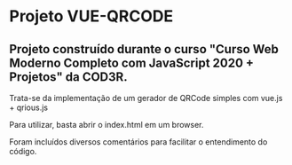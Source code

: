 # Projeto VUE-QRCODE

## Projeto construído durante o curso "Curso Web Moderno Completo com JavaScript 2020 + Projetos" da COD3R.

Trata-se da implementação de um gerador de QRCode simples com vue.js + qrious.js

Para utilizar, basta abrir o index.html em um browser.

Foram incluídos diversos comentários para facilitar o entendimento do código.
